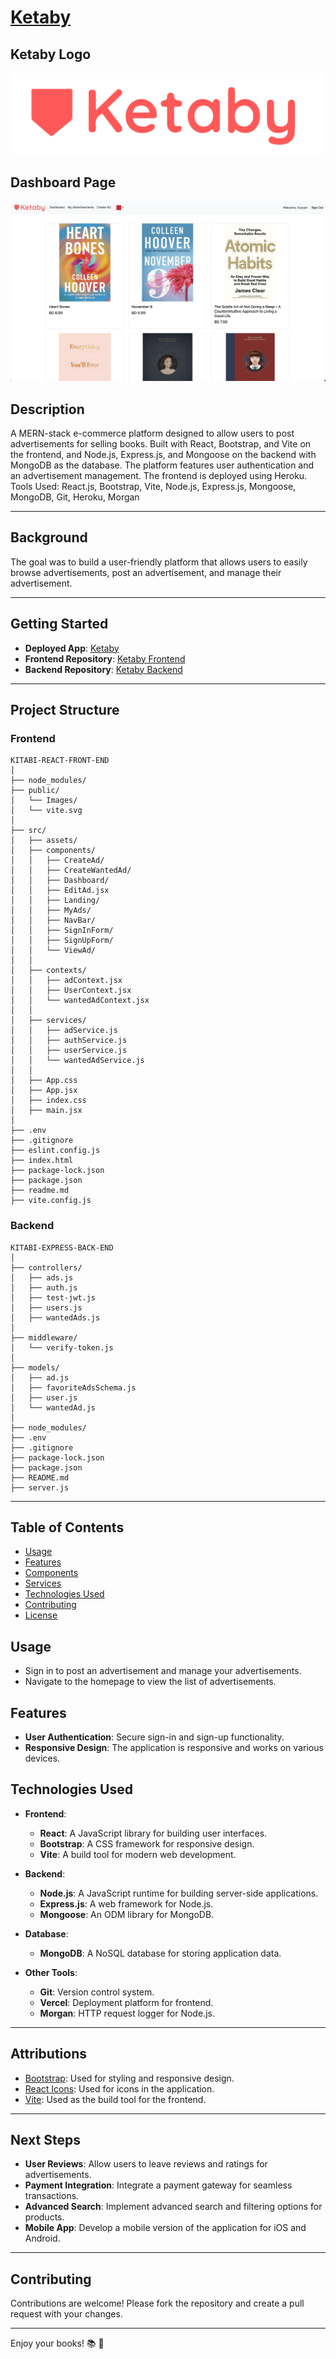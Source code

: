# [Ketaby](https://github.com/HussainWorld/kitabi-express-back-end.git)

## Ketaby Logo
![Ketaby Logo Page](./public/KetabyLogo.svg)

## Dashboard Page
![Ketaby Dashboar Page](./public/DashboardPage.png)

## Description 

A MERN-stack e-commerce platform designed to allow users to post advertisements for selling books. Built with React, Bootstrap, and Vite on the frontend, and Node.js, Express.js, and Mongoose on the backend with MongoDB as the database. The platform features user authentication and an advertisement management. The frontend is deployed using Heroku. Tools Used: React.js, Bootstrap, Vite, Node.js, Express.js, Mongoose, MongoDB, Git, Heroku, Morgan

---

## Background

The goal was to build a user-friendly platform that allows users to easily browse advertisements, post an advertisement, and manage their advertisement.

---
 
## Getting Started

- **Deployed App**: [Ketaby](https://kitabi-react-front-pc34hpycf-hussains-projects-06bdfe2e.vercel.app)
- **Frontend Repository**: [Ketaby Frontend](https://github.com/HussainWorld/kitabi-react-front-end.git)
- **Backend Repository**: [Ketaby Backend](https://github.com/HussainWorld/kitabi-express-back-end.git)
---

## Project Structure

### Frontend


```
KITABI-REACT-FRONT-END
│
├── node_modules/
├── public/
│   └── Images/
│   └── vite.svg
│
├── src/
│   ├── assets/
│   ├── components/
│   │   ├── CreateAd/
│   │   ├── CreateWantedAd/
│   │   ├── Dashboard/
│   │   ├── EditAd.jsx
│   │   ├── Landing/
│   │   ├── MyAds/
│   │   ├── NavBar/
│   │   ├── SignInForm/
│   │   ├── SignUpForm/
│   │   └── ViewAd/
│   │
│   ├── contexts/
│   │   ├── adContext.jsx
│   │   ├── UserContext.jsx
│   │   └── wantedAdContext.jsx
│   │
│   ├── services/
│   │   ├── adService.js
│   │   ├── authService.js
│   │   ├── userService.js
│   │   └── wantedAdService.js
│   │
│   ├── App.css
│   ├── App.jsx
│   ├── index.css
│   ├── main.jsx
│
├── .env
├── .gitignore
├── eslint.config.js
├── index.html
├── package-lock.json
├── package.json
├── readme.md
├── vite.config.js
```


### Backend


```
KITABI-EXPRESS-BACK-END
│
├── controllers/
│   ├── ads.js
│   ├── auth.js
│   ├── test-jwt.js
│   ├── users.js
│   ├── wantedAds.js
│
├── middleware/
│   └── verify-token.js
│
├── models/
│   ├── ad.js
│   ├── favoriteAdsSchema.js
│   ├── user.js
│   └── wantedAd.js
│
├── node_modules/
├── .env
├── .gitignore
├── package-lock.json
├── package.json
├── README.md
├── server.js
```

---

## Table of Contents

- [Usage](#usage)
- [Features](#features)
- [Components](#components)
- [Services](#services)
- [Technologies Used](#technologies-used)
- [Contributing](#contributing)
- [License](#license)


## Usage

- Sign in to post an advertisement and manage your advertisements.
- Navigate to the homepage to view the list of advertisements.

## Features

- **User Authentication**: Secure sign-in and sign-up functionality.
- **Responsive Design**: The application is responsive and works on various devices.
  

## Technologies Used

- **Frontend**:
  - **React**: A JavaScript library for building user interfaces.
  - **Bootstrap**: A CSS framework for responsive design.
  - **Vite**: A build tool for modern web development.

- **Backend**:
  - **Node.js**: A JavaScript runtime for building server-side applications.
  - **Express.js**: A web framework for Node.js.
  - **Mongoose**: An ODM library for MongoDB.

- **Database**:
  - **MongoDB**: A NoSQL database for storing application data.

- **Other Tools**:
  - **Git**: Version control system.
  - **Vercel**: Deployment platform for frontend.
  - **Morgan**: HTTP request logger for Node.js.

---

## Attributions

- [Bootstrap](https://getbootstrap.com/): Used for styling and responsive design.
- [React Icons](https://react-icons.github.io/react-icons/): Used for icons in the application.
- [Vite](https://vitejs.dev/): Used as the build tool for the frontend.

---

## Next Steps

- **User Reviews**: Allow users to leave reviews and ratings for advertisements.
- **Payment Integration**: Integrate a payment gateway for seamless transactions.
- **Advanced Search**: Implement advanced search and filtering options for products.
- **Mobile App**: Develop a mobile version of the application for iOS and Android.

---

## Contributing

Contributions are welcome! Please fork the repository and create a pull request with your changes.

---

Enjoy your books! 📚 📖
